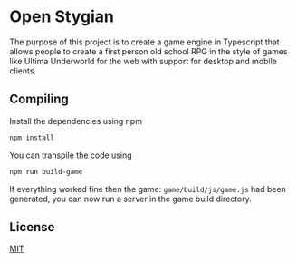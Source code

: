 # Open Stygian

The purpose of this project is to create a game engine in Typescript that allows people to create a first person old school RPG in the style of games like Ultima Underworld for the web with support for desktop and mobile clients.

## Compiling

Install the dependencies using npm

```bash
npm install
```
You can transpile the code using

```bash
npm run build-game
```
If everything worked fine then the game: `game/build/js/game.js` had been generated, you can now run a server in the game build directory.

## License
[MIT](https://choosealicense.com/licenses/mit/)